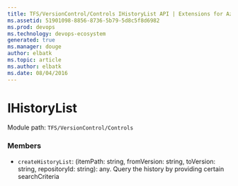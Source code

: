 ```yaml
---
title: TFS/VersionControl/Controls IHistoryList API | Extensions for Azure DevOps Services
ms.assetid: 51901098-8856-8736-5b79-5d8c5f8d6982
ms.prod: devops
ms.technology: devops-ecosystem
generated: true
ms.manager: douge
author: elbatk
ms.topic: article
ms.author: elbatk
ms.date: 08/04/2016
---
```


# IHistoryList

Module path: `TFS/VersionControl/Controls`


### Members

* `createHistoryList`: (itemPath: string, fromVersion: string, toVersion: string, repositoryId: string): any. Query the history by providing certain searchCriteria


